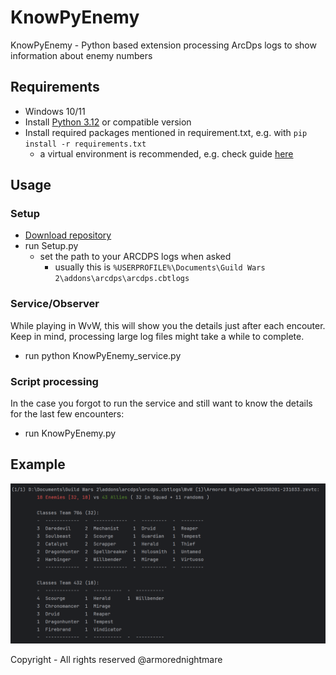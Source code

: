 # KnowPyEnemy
KnowPyEnemy - Python based extension processing ArcDps logs to show information about enemy numbers

## Requirements

- Windows 10/11
- Install [Python 3.12](https://www.python.org/downloads/) or compatible version
- Install required packages mentioned in requirement.txt, e.g. with `pip install -r requirements.txt`
  - a virtual environment is recommended, e.g. check guide [here](https://www.freecodecamp.org/news/how-to-setup-virtual-environments-in-python/)

## Usage

### Setup
- [Download repository](https://github.com/armorednightmare/KnowPyEnemy/archive/refs/heads/main.zip)
- run Setup.py
  - set the path to your ARCDPS logs when asked
    - usually this is `%USERPROFILE%\Documents\Guild Wars 2\addons\arcdps\arcdps.cbtlogs`
 
### Service/Observer
While playing in WvW, this will show you the details just after each encouter. 
Keep in mind, processing large log files might take a while to complete. 

- run python KnowPyEnemy_service.py

### Script processing
In the case you forgot to run the service and still want to know the details for the last few encounters:

- run KnowPyEnemy.py 

## Example
![example.png](example.png)

Copyright - All rights reserved @armorednightmare
